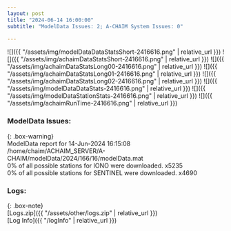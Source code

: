 ```yaml
---
layout: post
title: "2024-06-14 16:00:00"
subtitle: "ModelData Issues: 2; A-CHAIM System Issues: 0"

---
```


![]({{ "/assets/img/modelDataDataStatsShort-2416616.png" | relative_url }})
![]({{ "/assets/img/achaimDataStatsShort-2416616.png" | relative_url }})
![]({{ "/assets/img/achaimDataStatsLong00-2416616.png" | relative_url }})
![]({{ "/assets/img/achaimDataStatsLong01-2416616.png" | relative_url }})
![]({{ "/assets/img/achaimDataStatsLong02-2416616.png" | relative_url }})
![]({{ "/assets/img/modelDataDataStats-2416616.png" | relative_url }})
![]({{ "/assets/img/modelDataStationStats-2416616.png" | relative_url }})
![]({{ "/assets/img/achaimRunTime-2416616.png" | relative_url }})


### ModelData Issues:  
  
{: .box-warning}  
 ModelData report for 14-Jun-2024 16:15:08   
 /home/chaim/ACHAIM_SERVER/A-CHAIM/modelData/2024/166/16/modelData.mat   
 0% of all possible stations for IONO were downloaded. x5235   
 0% of all possible stations for SENTINEL were downloaded. x4690   
  


### Logs:  
  
{: .box-note}  
[Logs.zip]({{ "/assets/other/logs.zip" | relative_url }})  
[Log Info]({{ "/logInfo" | relative_url }})  
